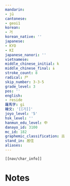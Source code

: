 ```yaml
---
mandarin:
- jū
cantonese:
- geoi1
korean:
- 거
korean_native: ''
japanese:
- KYO
- KI
japanese_nanori: ''
vietnamese:
middle_chinese_initial: k
middle_chinese_final: ɨ
stroke_count: 8
radical: 尸
skip_number: 3-3-5
grade_level: 3
pos: ''
english:
- reside
羅馬字: gi
韓文: '[[기]]'
joyo_level: '5'
hsk_level: ''
hanmun_edu_level: 中
danayo_id: 3100
mc_id: 182
graphemic_classification: 古
stand_in: 居住
aliases:
---
```

```meta-bind-embed
[[nav/char_info]]
```

# Notes
